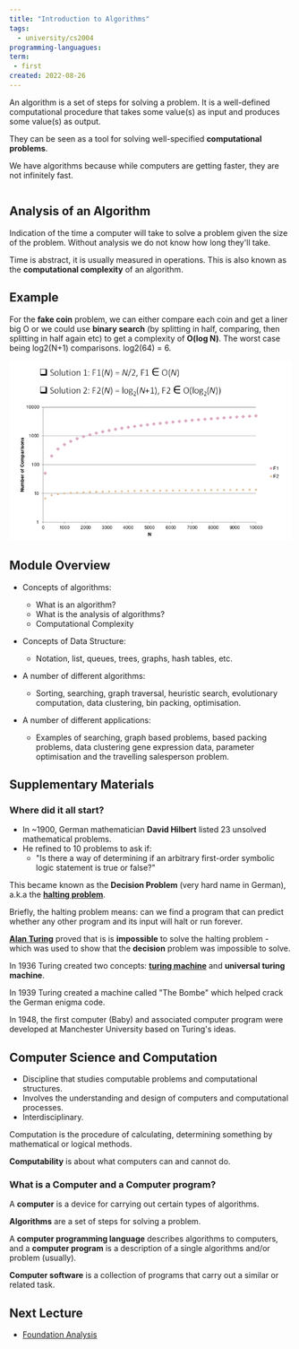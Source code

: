 ```yaml
---
title: "Introduction to Algorithms"
tags:
  - university/cs2004
programming-languagues:
term:
 - first
created: 2022-08-26
---
```

An algorithm is a set of steps for solving a problem. It is a well-defined computational procedure that takes some value(s) as input and produces some value(s) as output.

They can be seen as a tool for solving well-specified **computational problems**.

We have algorithms because while computers are getting faster, they are not infinitely fast.

```toc
```

## Analysis of an Algorithm
Indication of the time a computer will take to solve a problem given the size of the problem. Without analysis we do not know how long they'll take.

Time is abstract, it is usually measured in operations. This is also known as the **computational complexity** of an algorithm.

## Example
For the **fake coin** problem, we can either compare each coin and get a liner big O or we could use **binary search** (by splitting in half, comparing, then splitting in half again etc) to get a complexity of **O(log N)**. The worst case being log2(N+1) comparisons. log2(64) = 6.

![Pasted image 20220826212941](notes/images/Pasted%20image%2020220826212941.png)

## Module Overview
- Concepts of algorithms:
    - What is an algorithm?
    - What is the analysis of algorithms?
    - Computational Complexity

- Concepts of Data Structure:
    - Notation, list, queues, trees, graphs, hash tables, etc.

- A number of different algorithms:
    - Sorting, searching, graph traversal, heuristic search, evolutionary computation, data clustering, bin packing, optimisation.

- A number of different applications:
    - Examples of searching, graph based problems, based packing problems, data clustering gene expression data, parameter optimisation and the travelling salesperson problem.

## Supplementary Materials
### Where did it all start?
- In ~1900, German mathematician **David Hilbert** listed 23 unsolved mathematical problems.
- He refined to 10 problems to ask if:
    - "Is there a way of determining if an arbitrary first-order symbolic logic statement is true or false?"

This became known as the **Decision Problem** (very hard name in German), a.k.a the **[halting problem](notes/general/halting-problem.md)**.

Briefly, the halting problem means: can we find a program that can predict whether any other program and its input will halt or run forever.

**[Alan Turing](notes/general/alan-turing.md)** proved that is is **impossible** to solve the halting problem - which was used to show that the **decision** problem was impossible to solve.

In 1936 Turing created two concepts: **[turing machine](notes/general/turing-machines.md)** and **universal turing machine**.

In 1939 Turing created a machine called "The Bombe" which helped crack the German enigma code. 

In 1948, the first computer (Baby) and associated computer program were developed at Manchester University based on Turing's ideas.

## Computer Science and Computation
- Discipline that studies computable problems and computational structures.
- Involves the understanding and design of computers and computational processes.
- Interdisciplinary.

Computation is the procedure of calculating, determining something by mathematical or logical methods.

**Computability** is about what computers can and cannot do.

### What is a Computer and a Computer program?
A **computer** is a device for carrying out certain types of algorithms.

**Algorithms** are a set of steps for solving a problem.

A **computer programming language** describes algorithms to computers, and a **computer program** is a description of a single algorithms and/or problem (usually).

**Computer software** is a collection of programs that carry out a similar or related task.

## Next Lecture
- [Foundation Analysis](notes/university/alg-foundation-analysis.md)
